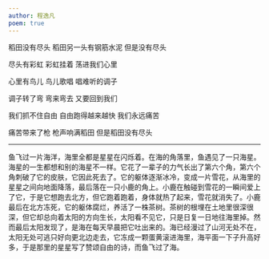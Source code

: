 ```yaml
---
author: 程逸凡
poem: true
---
```


稻田没有尽头
稻田另一头有钢筋水泥
但是没有尽头

尽头有彩虹
彩虹挂着
荡进我们心里

心里有鸟儿
鸟儿歌唱
唱难听的调子

调子转了弯
弯来弯去
又要回到我们

我们抓不住自由
自由跑得越来越快
我们永远痛苦

痛苦带来了枪
枪声响满稻田
但是稻田没有尽头

---

鱼飞过一片海洋，海里全都是星星在闪烁着。在海的角落里，鱼遇见了一只海星。海星的一生都想和别的海星不一样。它花了一辈子的力气长出了第六个角，第六个角刺破了它的皮肤，它因此死去了。它的躯体逐渐冰冷，变成一片雪花，从海里的星星之间向地面降落，最后落在一只小鹿的角上。小鹿在触碰到雪花的一瞬间爱上了它，于是它想跑去北方，但它跑着跑着，身体就热了起来，雪花就消失了。小鹿最后在北方冻死，它的躯体腐烂，养活了一株茶树。茶树的根埋在土地里很深很深，但它却总向着太阳的方向生长，太阳看不见它，只是日复一日地往海里掉。然而最后太阳发现了，是海在每天早晨把它吐出来的。海已经漫过了山河无处不在，太阳无处可逃只好向更北边走去，它冻成一颗蛋黄滚进海里，海平面一下子升高好多，于是那里的星星写了赞颂自由的诗，而鱼飞过了海。
